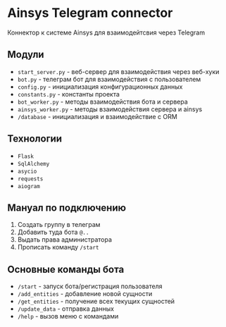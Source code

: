 # Ainsys Telegram connector

Коннeктор к системе Ainsys для взаимодейтсвия через Telegram

## Модули

- `start_server.py` - веб-сервер для взаимодействия через веб-хуки
- `bot.py` - телеграм бот для взаимодействия с пользователем
- `config.py` - инициализация конфигурационных данных
- `constants.py` - константы проекта
- `bot_worker.py` - методы взаимодействия бота и сервера
- `ainsys_worker.py` - методы взаимодействия сервера и ainsys
- `/database` - инициализация и взаимодействие с ORM

## Технологии
- `Flask`
- `SqlAlchemy`
- `asycio`
- `requests`
- `aiogram`

## Мануал по подключению

1. Создать группу в телеграм
2. Добавить туда бота `@..`
3. Выдать права администратора 
4. Прописать команду `/start`

## Основные команды бота

- `/start` - запуск бота/регистрация пользователя
- `/add_entities` - добавление новой сущности
- `/get_entities` - получение всех текущих сущностей
- `/update_data` - отправка данных
- `/help` - вызов меню с командами